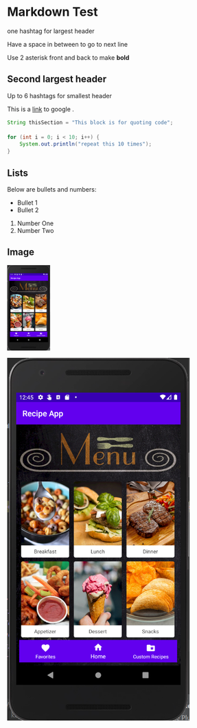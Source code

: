 # Markdown Test

one hashtag for largest header

Have a space in between to go to next line

Use 2 asterisk front and back to make **bold**

## Second largest header
Up to 6 hashtags for smallest header

This is a [link](https://google.com) to google .

```java
String thisSection = "This block is for quoting code";

for (int i = 0; i < 10; i++) {
    System.out.println("repeat this 10 times");
}
```

## Lists

Below are bullets and numbers:
- Bullet 1
- Bullet 2
1. Number One
2. Number Two

## Image

<img src="images/recipe_app_main.png" width="100">

![](images/recipe_app_main.png)


